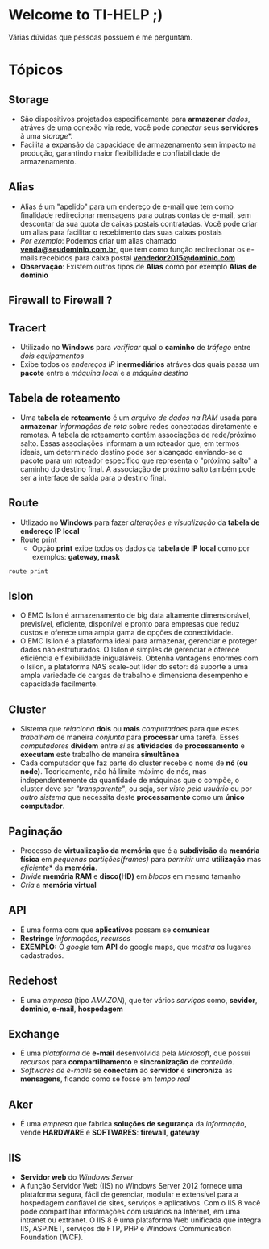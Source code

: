 # Welcome to TI-HELP ;)
Várias dúvidas que pessoas possuem e me perguntam.

# Tópicos

## Storage
>
- São dispositivos projetados especificamente para **armazenar** _dados_, atráves de uma conexão via rede, você pode _conectar_ seus **servidores** à uma *storage**.
- Facilita a expansão da capacidade de armazenamento sem impacto na produção, garantindo maior flexibilidade e confiabilidade de armazenamento.

## Alias
>
- Alias é um "apelido" para um endereço de e-mail que tem como finalidade redirecionar mensagens para outras contas de e-mail, sem descontar da sua quota de caixas postais contratadas. Você pode criar um alias para facilitar o recebimento das suas caixas postais
- _Por exemplo_: Podemos criar um alias chamado **venda@seudominio.com.br**, que tem como função redirecionar os e-mails recebidos para caixa postal **vendedor2015@dominio.com**
- **Observação**: Existem outros tipos de **Alias** como por exemplo **Alias de dominio**

## Firewall to Firewall ?

## Tracert
>
- Utilizado no **Windows** para _verificar_ qual o **caminho** de _tráfego_ entre _dois equipamentos_
- Exibe todos os _endereços IP_ **inermediários** atráves dos quais passa um **pacote** entre a _máquina local_ e a _máquina destino_


## Tabela de roteamento
>
- Uma **tabela de roteamento** é um _arquivo de dados na RAM_ usada para **armazenar** _informações de rota_ sobre redes conectadas diretamente e remotas. A tabela de roteamento contém associações de rede/próximo salto. Essas associações informam a um roteador que, em termos ideais, um determinado destino pode ser alcançado enviando-se o pacote para um roteador específico que representa o "próximo salto" a caminho do destino final. A associação de próximo salto também pode ser a interface de saída para o destino final.

## Route
>
- Utlizado no **Windows** para fazer _alterações e visualização_ da **tabela de endereço IP local**
- Route print
  - Opção **print** exibe todos os dados da **tabela de IP local** como por exemplos: **gateway, mask**
```
route print
```

## Islon
>
- O EMC Isilon é armazenamento de big data altamente dimensionável, previsível, eficiente, disponível e pronto para empresas que reduz custos e oferece uma ampla gama de opções de conectividade.
- O EMC Isilon é a plataforma ideal para armazenar, gerenciar e proteger dados não estruturados. O Isilon é simples de gerenciar e oferece eficiência e flexibilidade inigualáveis. Obtenha vantagens enormes com o Isilon, a plataforma NAS scale-out líder do setor: dá suporte a uma ampla variedade de cargas de trabalho e dimensiona desempenho e capacidade facilmente.

## Cluster
>
- Sistema que _relaciona_ **dois** ou **mais** _computadoes_ para que estes _trabalhem_ de maneira _conjunta_ para **processar** uma tarefa. Esses _computadores_ **dividem** entre _si_ as **atividades** de **processamento** e **executam** este trabalho de maneira **simultânea**
- Cada computador que faz parte do cluster recebe o nome de **nó (ou node)**. Teoricamente, não há limite máximo de nós, mas independentemente da quantidade de máquinas que o compõe, o cluster deve ser _"transparente"_, ou seja, ser _visto pelo usuário_ ou por _outro sistema_ que necessita deste **processamento** como um **único computador**.

## Paginação
>
- Processo de **virtualização da memória** que é a **subdivisão** da **memória física** em _pequenas partições(frames)_ para _permitir_ uma **utilização** mas *eficiente** da **memória**.
- _Divide_ **memória RAM** e **disco(HD)** em _blocos_ em mesmo tamanho
- _Cria_ a **memória virtual**

## API
>
- É uma forma com que **aplicativos** possam se **comunicar**
- **Restringe** _informações_, _recursos_
- **EXEMPLO:** O _google_ tem **API** do google maps, que _mostra_ os lugares cadastrados.

## Redehost
>
- É uma _empresa_ (tipo _AMAZON_), que ter vários _serviços_ como, **sevidor**, **dominio**, **e-mail**, **hospedagem**

## Exchange
>
- É uma _plataforma_ de **e-mail** desenvolvida pela _Microsoft_, que possui _recursos_ para **compartilhamento** e **sincronização** de _conteúdo_.
- _Softwares de e-mails_ se **conectam** ao **servidor** e **sincroniza** as **mensagens**, ficando como se fosse em _tempo real_

## Aker
>
- É uma _empresa_ que fabrica **soluções de segurança** da _informação_, vende **HARDWARE** e **SOFTWARES**:  **firewall**, **gateway**

## IIS
>
- **Servidor web** do _Windows Server_
- A função Servidor Web (IIS) no Windows Server 2012 fornece uma plataforma segura, fácil de gerenciar, modular e extensível para a hospedagem confiável de sites, serviços e aplicativos. Com o IIS 8 você pode compartilhar informações com usuários na Internet, em uma intranet ou extranet. O IIS 8 é uma plataforma Web unificada que integra IIS, ASP.NET, serviços de FTP, PHP e Windows Communication Foundation (WCF).
